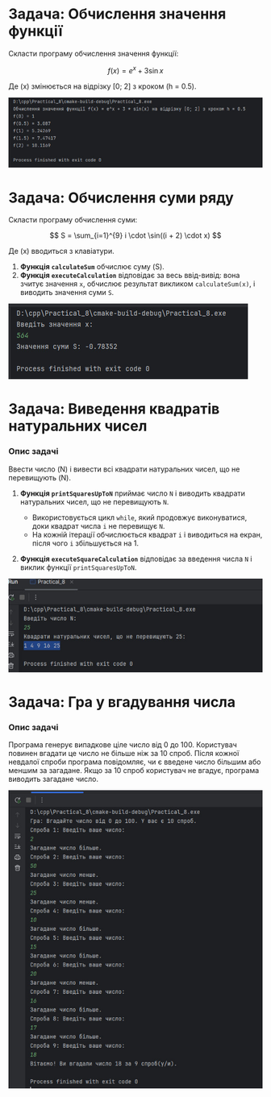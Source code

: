 # Задача: Обчислення значення функції

Скласти програму обчислення значення функції:

$$
f(x) = e^x + 3 \sin x
$$

Де (x) змінюється на відрізку [0; 2] з кроком (h = 0.5).

![2024-11-03_223213.jpg](screenshots%2F2024-11-03_223213.jpg)

# Задача: Обчислення суми ряду

Скласти програму обчислення суми:

$$
S = \sum_{i=1}^{9} i \cdot \sin((i + 2) \cdot x)
$$

Де (x) вводиться з клавіатури.

1. **Функція `calculateSum`** обчислює суму (S).
2. **Функція `executeCalculation`** відповідає за весь ввід-вивід: вона зчитує значення `x`, обчислює результат викликом `calculateSum(x)`, і виводить значення суми `S`.

![2024-11-03_225453.jpg](screenshots%2F2024-11-03_225453.jpg)

# Задача: Виведення квадратів натуральних чисел

### Опис задачі
Ввести число (N) і вивести всі квадрати натуральних чисел, що не перевищують (N).

1. **Функція `printSquaresUpToN`** приймає число `N` і виводить квадрати натуральних чисел, що не перевищують `N`.
    - Використовується цикл `while`, який продовжує виконуватися, доки квадрат числа `i` не перевищує `N`.
    - На кожній ітерації обчислюється квадрат `i` і виводиться на екран, після чого `i` збільшується на 1.

2. **Функція `executeSquareCalculation`** відповідає за введення числа `N` і виклик функції `printSquaresUpToN`.

![2024-11-03_230042.jpg](screenshots%2F2024-11-03_230042.jpg)

# Задача: Гра у вгадування числа

### Опис задачі
Програма генерує випадкове ціле число від 0 до 100. Користувач повинен вгадати це число не більше ніж за 10 спроб. Після кожної невдалої спроби програма повідомляє, чи є введене число більшим або меншим за загадане. Якщо за 10 спроб користувач не вгадує, програма виводить загадане число.

![2024-11-03_231752.jpg](screenshots%2F2024-11-03_231752.jpg)